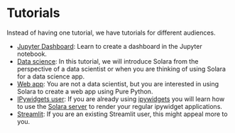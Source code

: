 # Tutorials

Instead of having one tutorial, we have tutorials for different audiences.

  * [Jupyter Dashboard](/docs/tutorial/jupyter-dashboard-part1): Learn to create a dashboard in the Jupyter notebook.
  * [Data science](/docs/tutorial/data-science): In this tutorial, we will introduce Solara from the perspective of a data scientist or when you are thinking of using Solara for a data science app.
  * [Web app](/docs/tutorial/web-app): You are not a data scientist, but you are interested in using Solara to create a web app using Pure Python.
  * [IPywidgets user](/docs/tutorial/ipywidgets): If you are already using [ipywidgets](/docs/understanding/ipywidgets) you will learn how to use the [Solara server](/docs/understanding/solara-server) to render your regular ipywidget applications.
  * [Streamlit](/docs/tutorial/streamlit): If you are an existing Streamlit user, this might appeal more to you.
